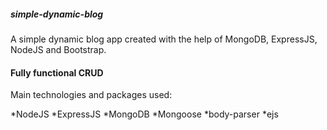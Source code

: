 ##### simple-dynamic-blog
A simple dynamic blog app created with the help of MongoDB, ExpressJS, NodeJS and Bootstrap. 

#### Fully functional CRUD 

Main technologies and packages used: 

*NodeJS
*ExpressJS
*MongoDB
*Mongoose
*body-parser
*ejs



